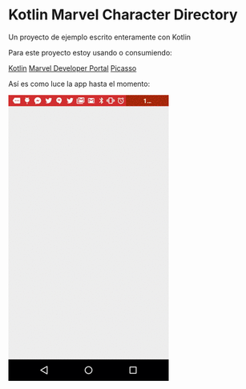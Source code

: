 # Kotlin Marvel Character Directory
Un proyecto de ejemplo escrito enteramente con Kotlin

Para este proyecto estoy usando o consumiendo:

[Kotlin](http://kotlinlang.org/)
[Marvel Developer Portal](https://developer.marvel.com)
[Picasso](http://square.github.io/picasso/)

Así es como luce la app hasta el momento:

![Marvel Characters Directory](/media/screen01.gif)